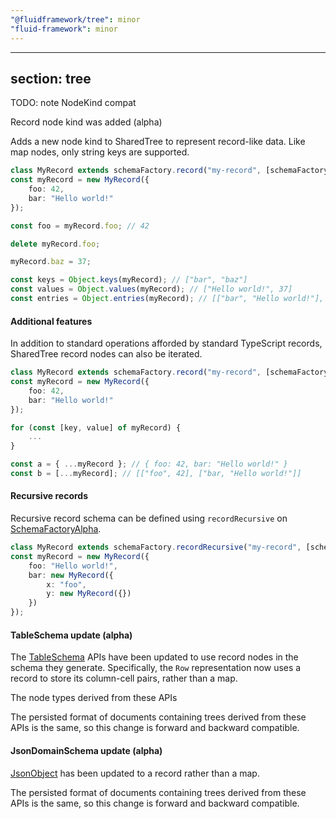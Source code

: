 ```yaml
---
"@fluidframework/tree": minor
"fluid-framework": minor
---
```

---
section: tree
---

TODO: note NodeKind compat

Record node kind was added (alpha)

Adds a new node kind to SharedTree to represent record-like data.
Like map nodes, only string keys are supported.

```typescript
class MyRecord extends schemaFactory.record("my-record", [schemaFactory.number, schemaFactory.string]) {}
const myRecord = new MyRecord({
	foo: 42,
	bar: "Hello world!"
});

const foo = myRecord.foo; // 42

delete myRecord.foo;

myRecord.baz = 37;

const keys = Object.keys(myRecord); // ["bar", "baz"]
const values = Object.values(myRecord); // ["Hello world!", 37]
const entries = Object.entries(myRecord); // [["bar", "Hello world!"], ["baz", 37]]
```

#### Additional features

In addition to standard operations afforded by standard TypeScript records, SharedTree record nodes can also be iterated.

```typescript
class MyRecord extends schemaFactory.record("my-record", [schemaFactory.number, schemaFactory.string]) {}
const myRecord = new MyRecord({
	foo: 42,
	bar: "Hello world!"
});

for (const [key, value] of myRecord) {
	...
}

const a = { ...myRecord }; // { foo: 42, bar: "Hello world!" }
const b = [...myRecord]; // [["foo", 42], ["bar, "Hello world!"]]
```

#### Recursive records

Recursive record schema can be defined using `recordRecursive` on [SchemaFactoryAlpha](https://fluidframework.com/docs/api/fluid-framework/schemafactoryalpha-class).

```typescript
class MyRecord extends schemaFactory.recordRecursive("my-record", [schemaFactory.string, () => MyRecord]) {}
const myRecord = new MyRecord({
	foo: "Hello world!",
	bar: new MyRecord({
		x: "foo",
		y: new MyRecord({})
	})
});
```

#### TableSchema update (alpha)

The [TableSchema](https://fluidframework.com/docs/api/fluid-framework/tableschema-namespace/) APIs have been updated to use record nodes in the schema they generate.
Specifically, the `Row` representation now uses a record to store its column-cell pairs, rather than a map.

The node types derived from these APIs

The persisted format of documents containing trees derived from these APIs is the same, so this change is forward and backward compatible.

#### JsonDomainSchema update (alpha)

[JsonObject](https://fluidframework.com/docs/api/fluid-framework/jsonastree-namespace/jsonobject-class) has been updated to a record rather than a map.

The persisted format of documents containing trees derived from these APIs is the same, so this change is forward and backward compatible.
